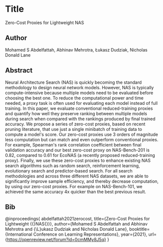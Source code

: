 # Title
Zero-Cost Proxies for Lightweight NAS

## Author
Mohamed S Abdelfattah, Abhinav Mehrotra, Łukasz Dudziak, Nicholas Donald Lane

## Abstract
Neural Architecture Search (NAS) is quickly becoming the standard methodology to design neural network models. However, NAS is typically compute-intensive because multiple models need to be evaluated before choosing the best one. To reduce the computational power and time needed, a proxy task is often used for evaluating each model instead of full training. In this paper, we evaluate conventional reduced-training proxies and quantify how well they preserve ranking between multiple models during search when compared with the rankings produced by final trained accuracy. We propose a series of zero-cost proxies, based on recent pruning literature, that use just a single minibatch of training data to compute a model's score. Our zero-cost proxies use 3 orders of magnitude less computation but can match and even outperform conventional proxies. For example, Spearman's rank correlation coefficient between final validation accuracy and our best zero-cost proxy on NAS-Bench-201 is 0.82, compared to 0.61 for EcoNAS (a recently proposed reduced-training proxy). Finally, we use these zero-cost proxies to enhance existing NAS search algorithms such as random search, reinforcement learning, evolutionary search and predictor-based search. For all search methodologies and across three different NAS datasets, we are able to significantly improve sample efficiency, and thereby decrease computation, by using our zero-cost proxies. For example on NAS-Bench-101, we achieved the same accuracy 4x quicker than the best previous result.

## Bib
@inproceedings{
abdelfattah2021zerocost,
title={Zero-Cost Proxies for Lightweight {\{}NAS{\}}},
author={Mohamed S Abdelfattah and Abhinav Mehrotra and {\L}ukasz Dudziak and Nicholas Donald Lane},
booktitle={International Conference on Learning Representations},
year={2021},
url={https://openreview.net/forum?id=0cmMMy8J5q}
}